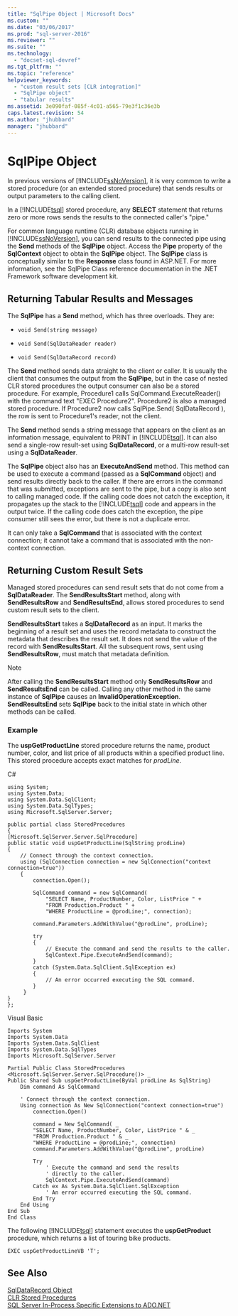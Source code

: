 ```yaml
---
title: "SqlPipe Object | Microsoft Docs"
ms.custom: ""
ms.date: "03/06/2017"
ms.prod: "sql-server-2016"
ms.reviewer: ""
ms.suite: ""
ms.technology: 
  - "docset-sql-devref"
ms.tgt_pltfrm: ""
ms.topic: "reference"
helpviewer_keywords: 
  - "custom result sets [CLR integration]"
  - "SqlPipe object"
  - "tabular results"
ms.assetid: 3e090faf-085f-4c01-a565-79e3f1c36e3b
caps.latest.revision: 54
ms.author: "jhubbard"
manager: "jhubbard"
---
```

# SqlPipe Object
  In previous versions of [!INCLUDE[ssNoVersion](../../a9notintoc/includes/ssnoversion-md.md)], it is very common to write a stored procedure (or an extended stored procedure) that sends results or output parameters to the calling client.  
  
 In a [!INCLUDE[tsql](../../a9notintoc/includes/tsql-md.md)] stored procedure, any **SELECT** statement that returns zero or more rows sends the results to the connected caller's "pipe."  
  
 For common language runtime (CLR) database objects running in [!INCLUDE[ssNoVersion](../../a9notintoc/includes/ssnoversion-md.md)], you can send results to the connected pipe using the **Send** methods of the **SqlPipe** object. Access the **Pipe** property of the **SqlContext** object to obtain the **SqlPipe** object. The **SqlPipe** class is conceptually similar to the **Response** class found in ASP.NET. For more information, see the SqlPipe Class reference documentation in the .NET Framework software development kit.  
  
## Returning Tabular Results and Messages  
 The **SqlPipe** has a **Send** method, which has three overloads. They are:  
  
-   `void Send(string message)`  
  
-   `void Send(SqlDataReader reader)`  
  
-   `void Send(SqlDataRecord record)`  
  
 The **Send** method sends data straight to the client or caller. It is usually the client that consumes the output from the **SqlPipe**, but in the case of nested CLR stored procedures the output consumer can also be a stored procedure. For example, Procedure1 calls SqlCommand.ExecuteReader() with the command text "EXEC Procedure2". Procedure2 is also a managed stored procedure. If Procedure2 now calls SqlPipe.Send( SqlDataRecord ), the row is sent to Procedure1's reader, not the client.  
  
 The **Send** method sends a string message that appears on the client as an information message, equivalent to PRINT in [!INCLUDE[tsql](../../a9notintoc/includes/tsql-md.md)]. It can also send a single-row result-set using **SqlDataRecord**, or a multi-row result-set using a **SqlDataReader**.  
  
 The **SqlPipe** object also has an **ExecuteAndSend** method. This method can be used to execute a command (passed as a **SqlCommand** object) and send results directly back to the caller. If there are errors in the command that was submitted, exceptions are sent to the pipe, but a copy is also sent to calling managed code. If the calling code does not catch the exception, it propagates up the stack to the [!INCLUDE[tsql](../../a9notintoc/includes/tsql-md.md)] code and appears in the output twice. If the calling code does catch the exception, the pipe consumer still sees the error, but there is not a duplicate error.  
  
 It can only take a **SqlCommand** that is associated with the context connection; it cannot take a command that is associated with the non-context connection.  
  
## Returning Custom Result Sets  
 Managed stored procedures can send result sets that do not come from a **SqlDataReader**. The **SendResultsStart** method, along with **SendResultsRow** and **SendResultsEnd**, allows stored procedures to send custom result sets to the client.  
  
 **SendResultsStart** takes a **SqlDataRecord** as an input. It marks the beginning of a result set and uses the record metadata to construct the metadata that describes the result set. It does not send the value of the record with **SendResultsStart**. All the subsequent rows, sent using **SendResultsRow**, must match that metadata definition.  
  
> [!NOTE]  
>  After calling the **SendResultsStart** method only **SendResultsRow** and **SendResultsEnd** can be called. Calling any other method in the same instance of **SqlPipe** causes an **InvalidOperationException**. **SendResultsEnd** sets **SqlPipe** back to the initial state in which other methods can be called.  
  
### Example  
 The **uspGetProductLine** stored procedure returns the name, product number, color, and list price of all products within a specified product line. This stored procedure accepts exact matches for *prodLine*.  
  
 C#  
  
```  
using System;  
using System.Data;  
using System.Data.SqlClient;  
using System.Data.SqlTypes;  
using Microsoft.SqlServer.Server;  
  
public partial class StoredProcedures  
{  
[Microsoft.SqlServer.Server.SqlProcedure]  
public static void uspGetProductLine(SqlString prodLine)  
{  
    // Connect through the context connection.  
    using (SqlConnection connection = new SqlConnection("context connection=true"))  
    {  
        connection.Open();  
  
        SqlCommand command = new SqlCommand(  
            "SELECT Name, ProductNumber, Color, ListPrice " +  
            "FROM Production.Product " +   
            "WHERE ProductLine = @prodLine;", connection);  
  
        command.Parameters.AddWithValue("@prodLine", prodLine);  
  
        try  
        {  
            // Execute the command and send the results to the caller.  
            SqlContext.Pipe.ExecuteAndSend(command);  
        }  
        catch (System.Data.SqlClient.SqlException ex)  
        {  
            // An error occurred executing the SQL command.  
        }  
     }  
}  
};  
```  
  
 Visual Basic  
  
```  
Imports System  
Imports System.Data  
Imports System.Data.SqlClient  
Imports System.Data.SqlTypes  
Imports Microsoft.SqlServer.Server  
  
Partial Public Class StoredProcedures  
<Microsoft.SqlServer.Server.SqlProcedure()> _  
Public Shared Sub uspGetProductLine(ByVal prodLine As SqlString)  
    Dim command As SqlCommand  
  
    ' Connect through the context connection.  
    Using connection As New SqlConnection("context connection=true")  
        connection.Open()  
  
        command = New SqlCommand( _  
        "SELECT Name, ProductNumber, Color, ListPrice " & _  
        "FROM Production.Product " & _  
        "WHERE ProductLine = @prodLine;", connection)  
        command.Parameters.AddWithValue("@prodLine", prodLine)  
  
        Try  
            ' Execute the command and send the results   
            ' directly to the caller.  
            SqlContext.Pipe.ExecuteAndSend(command)  
        Catch ex As System.Data.SqlClient.SqlException  
            ' An error occurred executing the SQL command.  
        End Try  
    End Using  
End Sub  
End Class  
```  
  
 The following [!INCLUDE[tsql](../../a9notintoc/includes/tsql-md.md)] statement executes the **uspGetProduct** procedure, which returns a list of touring bike products.  
  
```  
EXEC uspGetProductLineVB 'T';  
```  
  
## See Also  
 [SqlDataRecord Object](../../relational-databases/clr-integration-data-access-in-process-ado-net/sqldatarecord-object.md)   
 [CLR Stored Procedures](../Topic/CLR%20Stored%20Procedures.md)   
 [SQL Server In-Process Specific Extensions to ADO.NET](../../relational-databases/clr-integration-data-access-in-process-ado-net/sql-server-in-process-specific-extensions-to-ado.net.md)  
  
  